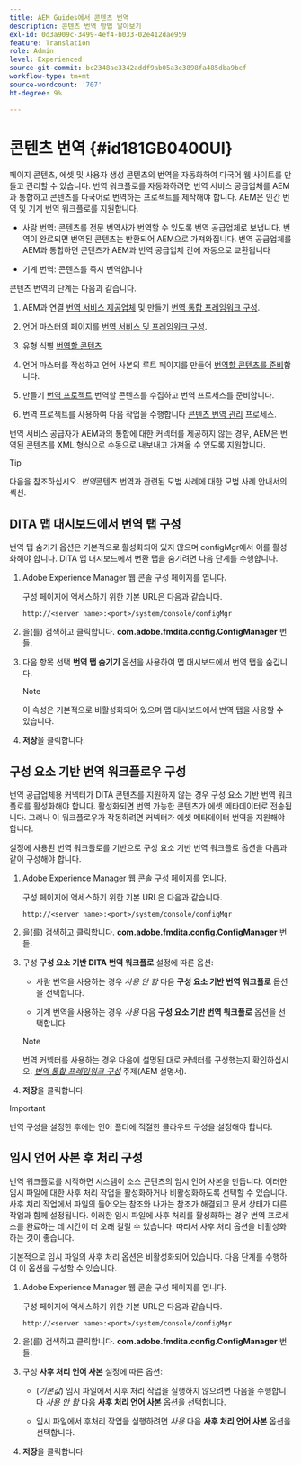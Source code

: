 ```yaml
---
title: AEM Guides에서 콘텐츠 번역
description: 콘텐츠 번역 방법 알아보기
exl-id: 0d3a909c-3499-4ef4-b033-02e412dae959
feature: Translation
role: Admin
level: Experienced
source-git-commit: bc2348ae3342addf9ab05a3e3898fa485dba9bcf
workflow-type: tm+mt
source-wordcount: '707'
ht-degree: 9%

---
```


# 콘텐츠 번역 {#id181GB0400UI}

페이지 콘텐츠, 에셋 및 사용자 생성 콘텐츠의 번역을 자동화하여 다국어 웹 사이트를 만들고 관리할 수 있습니다. 번역 워크플로를 자동화하려면 번역 서비스 공급업체를 AEM과 통합하고 콘텐츠를 다국어로 번역하는 프로젝트를 제작해야 합니다. AEM은 인간 번역 및 기계 번역 워크플로를 지원합니다.

- 사람 번역: 콘텐츠를 전문 번역사가 번역할 수 있도록 번역 공급업체로 보냅니다. 번역이 완료되면 번역된 콘텐츠는 반환되어 AEM으로 가져와집니다. 번역 공급업체를 AEM과 통합하면 콘텐츠가 AEM과 번역 공급업체 간에 자동으로 교환됩니다

- 기계 번역: 콘텐츠를 즉시 번역합니다


콘텐츠 번역의 단계는 다음과 같습니다.

1. AEM과 연결 [번역 서비스 제공업체](https://helpx.adobe.com/experience-manager/6-5/sites/administering/using/tc-tic.html#ConnectingtoaTranslationServiceProvider) 및 만들기 [번역 통합 프레임워크 구성](https://helpx.adobe.com/experience-manager/6-5/sites/administering/using/tc-tic.html#CreatingaTranslationIntegrationConfiguration).

1. 언어 마스터의 페이지를 [번역 서비스 및 프레임워크 구성](https://helpx.adobe.com/experience-manager/6-5/sites/administering/using/tc-tic.html#ConfiguringPagesforTranslation).

1. 유형 식별 [번역할 콘텐츠](https://helpx.adobe.com/experience-manager/6-5/sites/administering/using/tc-rules.html).

1. 언어 마스터를 작성하고 언어 사본의 루트 페이지를 만들어 [번역할 콘텐츠를 준비](https://helpx.adobe.com/experience-manager/6-5/sites/administering/using/tc-prep.html)합니다.

1. 만들기 [번역 프로젝트](https://helpx.adobe.com/experience-manager/6-5/sites/administering/using/tc-manage.html) 번역할 콘텐츠를 수집하고 번역 프로세스를 준비합니다.

1. 번역 프로젝트를 사용하여 다음 작업을 수행합니다 [콘텐츠 번역 관리](https://helpx.adobe.com/experience-manager/6-5/sites/administering/using/tc-manage.html) 프로세스.


번역 서비스 공급자가 AEM과의 통합에 대한 커넥터를 제공하지 않는 경우, AEM은 번역된 콘텐츠를 XML 형식으로 수동으로 내보내고 가져올 수 있도록 지원합니다.

>[!TIP]
>
> 다음을 참조하십시오. *번역*&#x200B;콘텐츠 번역과 관련된 모범 사례에 대한 모범 사례 안내서의 섹션.

## DITA 맵 대시보드에서 번역 탭 구성

번역 탭 숨기기 옵션은 기본적으로 활성화되어 있지 않으며 configMgr에서 이를 활성화해야 합니다. DITA 맵 대시보드에서 변환 탭을 숨기려면 다음 단계를 수행합니다.

1. Adobe Experience Manager 웹 콘솔 구성 페이지를 엽니다.

   구성 페이지에 액세스하기 위한 기본 URL은 다음과 같습니다.

   ```http
   http://<server name>:<port>/system/console/configMgr
   ```

1. 을(를) 검색하고 클릭합니다. **com.adobe.fmdita.config.ConfigManager** 번들.

1. 다음 항목 선택 **번역 탭 숨기기** 옵션을 사용하여 맵 대시보드에서 번역 탭을 숨깁니다.

   >[!NOTE]
   >
   > 이 속성은 기본적으로 비활성화되어 있으며 맵 대시보드에서 번역 탭을 사용할 수 있습니다.

1. **저장**&#x200B;을 클릭합니다.

## 구성 요소 기반 번역 워크플로우 구성

번역 공급업체용 커넥터가 DITA 콘텐츠를 지원하지 않는 경우 구성 요소 기반 번역 워크플로를 활성화해야 합니다. 활성화되면 번역 가능한 콘텐츠가 에셋 메타데이터로 전송됩니다. 그러나 이 워크플로우가 작동하려면 커넥터가 에셋 메타데이터 번역을 지원해야 합니다.

설정에 사용된 번역 워크플로를 기반으로 구성 요소 기반 번역 워크플로 옵션을 다음과 같이 구성해야 합니다.

1. Adobe Experience Manager 웹 콘솔 구성 페이지를 엽니다.

   구성 페이지에 액세스하기 위한 기본 URL은 다음과 같습니다.

   ```http
   http://<server name>:<port>/system/console/configMgr
   ```

1. 을(를) 검색하고 클릭합니다. **com.adobe.fmdita.config.ConfigManager** 번들.

1. 구성 **구성 요소 기반 DITA 번역 워크플로** 설정에 따른 옵션:

   - 사람 번역을 사용하는 경우 *사용 안 함* 다음 **구성 요소 기반 번역 워크플로** 옵션을 선택합니다.

   - 기계 번역을 사용하는 경우 *사용* 다음 **구성 요소 기반 번역 워크플로** 옵션을 선택합니다.

   >[!NOTE]
   >
   > 번역 커넥터를 사용하는 경우 다음에 설명된 대로 커넥터를 구성했는지 확인하십시오. *[번역 통합 프레임워크 구성](https://helpx.adobe.com/experience-manager/6-5/sites/administering/using/tc-tic.html)* 주제(AEM 설명서).

1. **저장**&#x200B;을 클릭합니다.

<!---

This was added for 2406 CS IG

## Configure the legacy translation workflow 

It is recommended that you use the latest translation workflow, which provides enhanced performance. However, you can configure the legacy translation workflow if necessary.

Based on the translation workflow used in your setup, provide the following (property) details to configure the legacy translation workflow: the component-based translation workflow option should be configured as follows:

1.  Open the Adobe Experience Manager Web Console Configuration page.

    The default URL to access the configuration page is:

    ! Add the syntax of http as given in previous config

    Note: Configure htttp code as given in previous sample
    

1.  Search for and click on the **com.adobe.fmdita.config.ConfigManager** bundle.



1.  Configure the **Run legacy translation workflow** option as per your setup:

    -   If you use the latest translation workflow, then *Disable* \( `false`\) the **Run legacy translation workflow** option. The latest translation workflow is enabled by default. <br> 

    -   If you use the legacy translation, then *Enable \( `true`\)* the **Run legacy translation workflow** option.

1.  Click **Save**.


--->
>[!IMPORTANT]
>
> 번역 구성을 설정한 후에는 언어 폴더에 적절한 클라우드 구성을 설정해야 합니다.

## 임시 언어 사본 후 처리 구성

번역 워크플로를 시작하면 시스템이 소스 콘텐츠의 임시 언어 사본을 만듭니다. 이러한 임시 파일에 대한 사후 처리 작업을 활성화하거나 비활성화하도록 선택할 수 있습니다. 사후 처리 작업에서 파일의 들어오는 참조와 나가는 참조가 해결되고 문서 상태가 다른 작업과 함께 설정됩니다. 이러한 임시 파일에 사후 처리를 활성화하는 경우 번역 프로세스를 완료하는 데 시간이 더 오래 걸릴 수 있습니다. 따라서 사후 처리 옵션을 비활성화하는 것이 좋습니다.

기본적으로 임시 파일의 사후 처리 옵션은 비활성화되어 있습니다. 다음 단계를 수행하여 이 옵션을 구성할 수 있습니다.

1. Adobe Experience Manager 웹 콘솔 구성 페이지를 엽니다.

   구성 페이지에 액세스하기 위한 기본 URL은 다음과 같습니다.

   ```http
   http://<server name>:<port>/system/console/configMgr
   ```

1. 을(를) 검색하고 클릭합니다. **com.adobe.fmdita.config.ConfigManager** 번들.

1. 구성 **사후 처리 언어 사본** 설정에 따른 옵션:

   - \(*기본값*\) 임시 파일에서 사후 처리 작업을 실행하지 않으려면 다음을 수행합니다 *사용 안 함* 다음 **사후 처리 언어 사본** 옵션을 선택합니다.

   - 임시 파일에서 후처리 작업을 실행하려면 *사용* 다음 **사후 처리 언어 사본** 옵션을 선택합니다.

1. **저장**&#x200B;을 클릭합니다.
